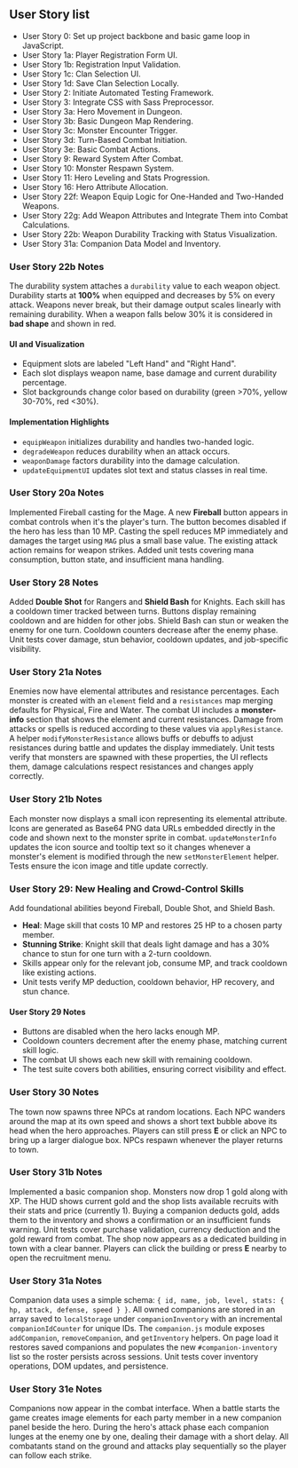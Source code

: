 ## User Story list
- User Story 0: Set up project backbone and basic game loop in JavaScript.
- User Story 1a: Player Registration Form UI.
- User Story 1b: Registration Input Validation.
- User Story 1c: Clan Selection UI.
- User Story 1d: Save Clan Selection Locally.
- User Story 2: Initiate Automated Testing Framework.
- User Story 3: Integrate CSS with Sass Preprocessor.
- User Story 3a: Hero Movement in Dungeon.
- User Story 3b: Basic Dungeon Map Rendering.
- User Story 3c: Monster Encounter Trigger.
- User Story 3d: Turn-Based Combat Initiation.
- User Story 3e: Basic Combat Actions.
- User Story 9: Reward System After Combat.
- User Story 10: Monster Respawn System.
- User Story 11: Hero Leveling and Stats Progression.
- User Story 16: Hero Attribute Allocation.
- User Story 22f: Weapon Equip Logic for One-Handed and Two-Handed Weapons.
- User Story 22g: Add Weapon Attributes and Integrate Them into Combat Calculations.
- User Story 22b: Weapon Durability Tracking with Status Visualization.
- User Story 31a: Companion Data Model and Inventory.

### User Story 22b Notes
The durability system attaches a `durability` value to each weapon object. Durability
starts at **100%** when equipped and decreases by 5% on every attack. Weapons never
break, but their damage output scales linearly with remaining durability. When a
weapon falls below 30% it is considered in **bad shape** and shown in red.

#### UI and Visualization
- Equipment slots are labeled "Left Hand" and "Right Hand".
- Each slot displays weapon name, base damage and current durability percentage.
- Slot backgrounds change color based on durability (green >70%, yellow 30-70%, red <30%).

#### Implementation Highlights
- `equipWeapon` initializes durability and handles two-handed logic.
- `degradeWeapon` reduces durability when an attack occurs.
- `weaponDamage` factors durability into the damage calculation.
- `updateEquipmentUI` updates slot text and status classes in real time.

### User Story 20a Notes
Implemented Fireball casting for the Mage. A new **Fireball** button appears in
combat controls when it's the player's turn. The button becomes disabled if the
hero has less than 10 MP. Casting the spell reduces MP immediately and damages
the target using `MAG` plus a small base value. The existing attack action
remains for weapon strikes. Added unit tests covering mana consumption, button
state, and insufficient mana handling.

### User Story 28 Notes
Added **Double Shot** for Rangers and **Shield Bash** for Knights. Each skill has
a cooldown timer tracked between turns. Buttons display remaining cooldown and are
hidden for other jobs. Shield Bash can stun or weaken the enemy for one turn.
Cooldown counters decrease after the enemy phase. Unit tests cover damage, stun
behavior, cooldown updates, and job-specific visibility.

### User Story 21a Notes
Enemies now have elemental attributes and resistance percentages. Each monster
is created with an `element` field and a `resistances` map merging defaults for
Physical, Fire and Water. The combat UI includes a **monster-info** section that
shows the element and current resistances. Damage from attacks or spells is
reduced according to these values via `applyResistance`. A helper
`modifyMonsterResistance` allows buffs or debuffs to adjust resistances during
battle and updates the display immediately. Unit tests verify that monsters are
spawned with these properties, the UI reflects them, damage calculations respect
resistances and changes apply correctly.

### User Story 21b Notes
Each monster now displays a small icon representing its elemental attribute. Icons
are generated as Base64 PNG data URLs embedded directly in the code and shown
next to the monster sprite in combat. `updateMonsterInfo` updates the icon source
and tooltip text so it changes whenever a monster's element is modified through
the new `setMonsterElement` helper. Tests ensure the icon image and title update
correctly.

### User Story 29: New Healing and Crowd-Control Skills
Add foundational abilities beyond Fireball, Double Shot, and Shield Bash.
- **Heal**: Mage skill that costs 10 MP and restores 25 HP to a chosen party member.
- **Stunning Strike**: Knight skill that deals light damage and has a 30% chance to stun for one turn with a 2-turn cooldown.
- Skills appear only for the relevant job, consume MP, and track cooldown like existing actions.
- Unit tests verify MP deduction, cooldown behavior, HP recovery, and stun chance.

#### User Story 29 Notes
- Buttons are disabled when the hero lacks enough MP.
- Cooldown counters decrement after the enemy phase, matching current skill logic.
- The combat UI shows each new skill with remaining cooldown.
- The test suite covers both abilities, ensuring correct visibility and effect.

### User Story 30 Notes
The town now spawns three NPCs at random locations. Each NPC wanders around the map at its own speed and shows a short text bubble above its head when the hero approaches. Players can still press **E** or click an NPC to bring up a larger dialogue box. NPCs respawn whenever the player returns to town.

### User Story 31b Notes
Implemented a basic companion shop. Monsters now drop 1 gold along with XP. The HUD shows current gold and the shop lists available recruits with their stats and price (currently 1). Buying a companion deducts gold, adds them to the inventory and shows a confirmation or an insufficient funds warning. Unit tests cover purchase validation, currency deduction and the gold reward from combat.
The shop now appears as a dedicated building in town with a clear banner. Players can click the building or press **E** nearby to open the recruitment menu.

### User Story 31a Notes
Companion data uses a simple schema:
`{ id, name, job, level, stats: { hp, attack, defense, speed } }`.
All owned companions are stored in an array saved to `localStorage` under
`companionInventory` with an incremental `companionIdCounter` for unique IDs.
The `companion.js` module exposes `addCompanion`, `removeCompanion`, and
`getInventory` helpers. On page load it restores saved companions and populates
the new `#companion-inventory` list so the roster persists across sessions.
Unit tests cover inventory operations, DOM updates, and persistence.

### User Story 31e Notes
Companions now appear in the combat interface. When a battle starts the game
creates image elements for each party member in a new companion panel beside the
hero. During the hero's attack phase each companion lunges at the enemy one by
one, dealing their damage with a short delay. All combatants stand on the ground
and attacks play sequentially so the player can follow each strike.
